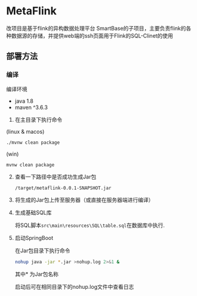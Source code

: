 # MetaFlink

改项目是基于flink的异构数据处理平台 SmartBase的子项目，主要负责flink的各种数据源的存储，并提供web端的ssh页面用于Flink的SQL-Clinet的使用

## 部署方法
### 编译
编译环境 
 - java 1.8
 - maven ^3.6.3





1. 在主目录下执行命令

 (linux & macos)

 ```bash
 ./mvnw clean package
 ```
 (win)
 ```cmd
 mvnw clean package
 ```



2. 查看一下路径中是否成功生成Jar包

   `/target/metaflink-0.0.1-SNAPSHOT.jar`

3. 将生成的Jar包上传至服务器（或直接在服务器端进行编译）

4. 生成基础SQL库

   将SQL脚本`src\main\resources\SQL\table.sql`在数据库中执行.

5. 启动SpringBoot

   在Jar包目录下执行命令 

   ````bash
   nohup java -jar *.jar >nohup.log 2>&1 &
   ````

   其中* 为Jar包名称

   启动后可在相同目录下的nohup.log文件中查看日志

   

